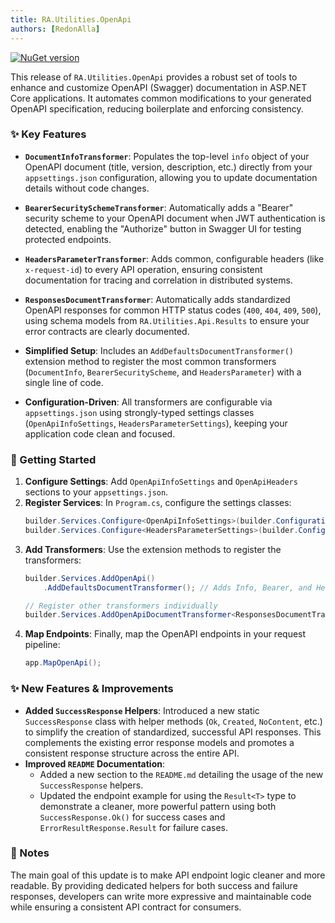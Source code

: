 ```yaml
---
title: RA.Utilities.OpenApi
authors: [RedonAlla]
---
```


[![NuGet version](https://img.shields.io/badge/NuGet-10.0.0--rc.2-orange?logo=nuget)](https://www.nuget.org/packages/RA.Utilities.OpenApi/10.0.0-rc.2)

This release of `RA.Utilities.OpenApi` provides a robust set of tools to enhance and customize OpenAPI (Swagger) documentation in ASP.NET Core applications. It automates common modifications to your generated OpenAPI specification, reducing boilerplate and enforcing consistency.

### ✨ Key Features

*   **`DocumentInfoTransformer`**: Populates the top-level `info` object of your OpenAPI document (title, version, description, etc.) directly from your `appsettings.json` configuration, allowing you to update documentation details without code changes.

*   **`BearerSecuritySchemeTransformer`**: Automatically adds a "Bearer" security scheme to your OpenAPI document when JWT authentication is detected, enabling the "Authorize" button in Swagger UI for testing protected endpoints.

*   **`HeadersParameterTransformer`**: Adds common, configurable headers (like `x-request-id`) to every API operation, ensuring consistent documentation for tracing and correlation in distributed systems.

*   **`ResponsesDocumentTransformer`**: Automatically adds standardized OpenAPI responses for common HTTP status codes (`400`, `404`, `409`, `500`), using schema models from `RA.Utilities.Api.Results` to ensure your error contracts are clearly documented.

*   **Simplified Setup**: Includes an `AddDefaultsDocumentTransformer()` extension method to register the most common transformers (`DocumentInfo`, `BearerSecurityScheme`, and `HeadersParameter`) with a single line of code.

*   **Configuration-Driven**: All transformers are configurable via `appsettings.json` using strongly-typed settings classes (`OpenApiInfoSettings`, `HeadersParameterSettings`), keeping your application code clean and focused.

### 🚀 Getting Started

1.  **Configure Settings**: Add `OpenApiInfoSettings` and `OpenApiHeaders` sections to your `appsettings.json`.
2.  **Register Services**: In `Program.cs`, configure the settings classes:
    ```csharp
    builder.Services.Configure<OpenApiInfoSettings>(builder.Configuration.GetSection(OpenApiInfoSettings.AppSettingsKey));
    builder.Services.Configure<HeadersParameterSettings>(builder.Configuration.GetSection("OpenApiHeaders"));
    ```
3.  **Add Transformers**: Use the extension methods to register the transformers:
    ```csharp
    builder.Services.AddOpenApi()
        .AddDefaultsDocumentTransformer(); // Adds Info, Bearer, and Headers transformers
    
    // Register other transformers individually
    builder.Services.AddOpenApiDocumentTransformer<ResponsesDocumentTransformer>();
    ```
4.  **Map Endpoints**: Finally, map the OpenAPI endpoints in your request pipeline:
    ```csharp
    app.MapOpenApi();
    ```
<!-- truncate -->

### ✨ New Features & Improvements

*   **Added `SuccessResponse` Helpers**: Introduced a new static `SuccessResponse` class with helper methods (`Ok`, `Created`, `NoContent`, etc.) to simplify the creation of standardized, successful API responses. This complements the existing error response models and promotes a consistent response structure across the entire API.
*   **Improved `README` Documentation**:
    *   Added a new section to the `README.md` detailing the usage of the new `SuccessResponse` helpers.
    *   Updated the endpoint example for using the `Result<T>` type to demonstrate a cleaner, more powerful pattern using both `SuccessResponse.Ok()` for success cases and `ErrorResultResponse.Result` for failure cases.


### 📝 Notes

The main goal of this update is to make API endpoint logic cleaner and more readable. By providing dedicated helpers for both success and failure responses, developers can write more expressive and maintainable code while ensuring a consistent API contract for consumers.
